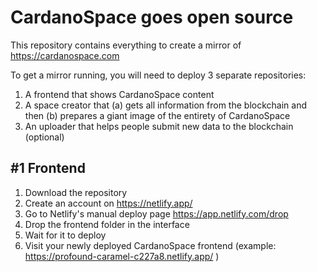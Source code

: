 # CardanoSpace goes open source

This repository contains everything to create a mirror of https://cardanospace.com

To get a mirror running, you will need to deploy 3 separate repositories:
1. A frontend that shows CardanoSpace content
2. A space creator that (a) gets all information from the blockchain and then (b) prepares a giant image of the entirety of CardanoSpace
3. An uploader that helps people submit new data to the blockchain (optional)

## #1 Frontend

1. Download the repository
2. Create an account on https://netlify.app/
3. Go to Netlify's manual deploy page https://app.netlify.com/drop
4. Drop the frontend folder in the interface
5. Wait for it to deploy
6. Visit your newly deployed CardanoSpace frontend (example: https://profound-caramel-c227a8.netlify.app/ )

